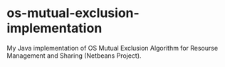 # os-mutual-exclusion-implementation
My Java implementation of OS Mutual Exclusion Algorithm for Resourse Management and Sharing (Netbeans Project).
